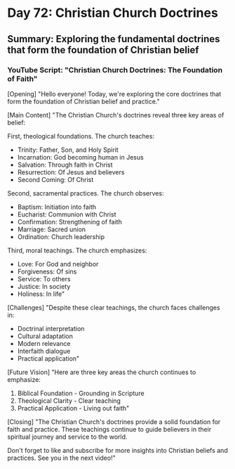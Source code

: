 # Day 72: Christian Church Doctrines
## Summary: Exploring the fundamental doctrines that form the foundation of Christian belief

### YouTube Script: "Christian Church Doctrines: The Foundation of Faith"

[Opening]
"Hello everyone! Today, we're exploring the core doctrines that form the foundation of Christian belief and practice."

[Main Content]
"The Christian Church's doctrines reveal three key areas of belief:

First, theological foundations. The church teaches:
- Trinity: Father, Son, and Holy Spirit
- Incarnation: God becoming human in Jesus
- Salvation: Through faith in Christ
- Resurrection: Of Jesus and believers
- Second Coming: Of Christ

Second, sacramental practices. The church observes:
- Baptism: Initiation into faith
- Eucharist: Communion with Christ
- Confirmation: Strengthening of faith
- Marriage: Sacred union
- Ordination: Church leadership

Third, moral teachings. The church emphasizes:
- Love: For God and neighbor
- Forgiveness: Of sins
- Service: To others
- Justice: In society
- Holiness: In life"

[Challenges]
"Despite these clear teachings, the church faces challenges in:
- Doctrinal interpretation
- Cultural adaptation
- Modern relevance
- Interfaith dialogue
- Practical application"

[Future Vision]
"Here are three key areas the church continues to emphasize:

1. Biblical Foundation - Grounding in Scripture
2. Theological Clarity - Clear teaching
3. Practical Application - Living out faith"

[Closing]
"The Christian Church's doctrines provide a solid foundation for faith and practice. These teachings continue to guide believers in their spiritual journey and service to the world.

Don't forget to like and subscribe for more insights into Christian beliefs and practices. See you in the next video!" 